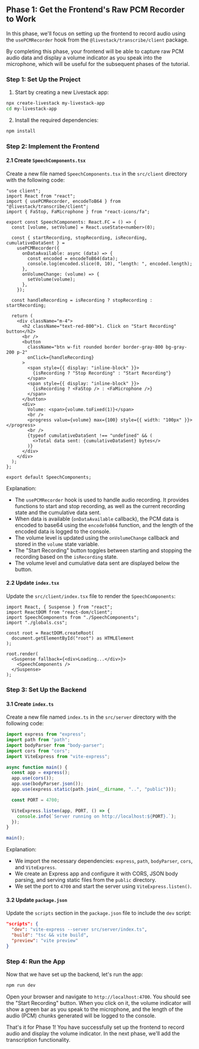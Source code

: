 ## Phase 1: Get the Frontend's Raw PCM Recorder to Work

In this phase, we'll focus on setting up the frontend to record audio using the `usePCMRecorder` hook from the `@livestack/transcribe/client` package. 

By completing this phase, your frontend will be able to capture raw PCM audio data and display a volume indicator as you speak into the microphone, which will be useful for the subsequent phases of the tutorial.

### Step 1: Set Up the Project

1. Start by creating a new Livestack app:

```bash
npx create-livestack my-livestack-app
cd my-livestack-app
```

2. Install the required dependencies:

```bash
npm install
```

### Step 2: Implement the Frontend

#### 2.1 Create `SpeechComponents.tsx`

Create a new file named `SpeechComponents.tsx` in the `src/client` directory with the following code:

```tsx
"use client";
import React from "react";
import { usePCMRecorder, encodeToB64 } from "@livestack/transcribe/client";
import { FaStop, FaMicrophone } from "react-icons/fa";

export const SpeechComponents: React.FC = () => {
  const [volume, setVolume] = React.useState<number>(0);

  const { startRecording, stopRecording, isRecording, cumulativeDataSent } =
    usePCMRecorder({
      onDataAvailable: async (data) => {
        const encoded = encodeToB64(data);
        console.log(encoded.slice(0, 10), "length: ", encoded.length);
      },
      onVolumeChange: (volume) => {
        setVolume(volume);
      },
    });

  const handleRecording = isRecording ? stopRecording : startRecording;

  return (
    <div className="m-4">
      <h2 className="text-red-800">1. Click on "Start Recording" button</h2>
      <br />
      <button
        className="btn w-fit rounded border border-gray-800 bg-gray-200 p-2"
        onClick={handleRecording}
      >
        <span style={{ display: "inline-block" }}>
          {isRecording ? "Stop Recording" : "Start Recording"}
        </span>
        <span style={{ display: "inline-block" }}>
          {isRecording ? <FaStop /> : <FaMicrophone />}
        </span>
      </button>
      <div>
        Volume: <span>{volume.toFixed(1)}</span>
        <br />
        <progress value={volume} max={100} style={{ width: "100px" }}></progress>
        <br />
        {typeof cumulativeDataSent !== "undefined" && (
          <>Total data sent: {cumulativeDataSent} bytes</>
        )}
      </div>
    </div>
  );
};

export default SpeechComponents;
```

Explanation:
- The `usePCMRecorder` hook is used to handle audio recording. It provides functions to start and stop recording, as well as the current recording state and the cumulative data sent.
- When data is available (`onDataAvailable` callback), the PCM data is encoded to base64 using the `encodeToB64` function, and the length of the encoded data is logged to the console.
- The volume level is updated using the `onVolumeChange` callback and stored in the `volume` state variable.
- The "Start Recording" button toggles between starting and stopping the recording based on the `isRecording` state.
- The volume level and cumulative data sent are displayed below the button.

#### 2.2 Update `index.tsx`

Update the `src/client/index.tsx` file to render the `SpeechComponents`:

```tsx
import React, { Suspense } from "react";
import ReactDOM from "react-dom/client";
import SpeechComponents from "./SpeechComponents";
import "./globals.css";

const root = ReactDOM.createRoot(
  document.getElementById("root") as HTMLElement
);

root.render(
  <Suspense fallback={<div>Loading...</div>}>
    <SpeechComponents />
  </Suspense>
);
```


### Step 3: Set Up the Backend

#### 3.1 Create `index.ts`

Create a new file named `index.ts` in the `src/server` directory with the following code:

```ts
import express from "express";
import path from "path";
import bodyParser from "body-parser";
import cors from "cors";
import ViteExpress from "vite-express";

async function main() {
  const app = express();
  app.use(cors());
  app.use(bodyParser.json());
  app.use(express.static(path.join(__dirname, "..", "public")));

  const PORT = 4700;

  ViteExpress.listen(app, PORT, () => {
    console.info(`Server running on http://localhost:${PORT}.`);
  });
}

main();
```

Explanation:
- We import the necessary dependencies: `express`, `path`, `bodyParser`, `cors`, and `ViteExpress`.
- We create an Express app and configure it with CORS, JSON body parsing, and serving static files from the `public` directory.
- We set the port to `4700` and start the server using `ViteExpress.listen()`.

#### 3.2 Update `package.json`

Update the `scripts` section in the `package.json` file to include the `dev` script:

```json
"scripts": {
  "dev": "vite-express --server src/server/index.ts",
  "build": "tsc && vite build",
  "preview": "vite preview"
}
```

### Step 4: Run the App

Now that we have set up the backend, let's run the app:

```bash
npm run dev
```


Open your browser and navigate to `http://localhost:4700`. You should see the "Start Recording" button. When you click on it, the volume indicator will show a green bar as you speak to the microphone, and the length of the audio (PCM) chunks generated will be logged to the console.


That's it for Phase 1! You have successfully set up the frontend to record audio and display the volume indicator. In the next phase, we'll add the transcription functionality.